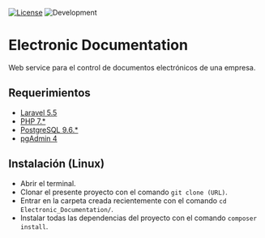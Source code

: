 [![License](https://img.shields.io/apm/l/vim-mode.svg)](https://opensource.org/licenses/MIT) ![Development](https://img.shields.io/badge/development-in%20progress-yellow.svg)
# Electronic Documentation
Web service para el control de documentos electrónicos de una empresa.

## Requerimientos
- [Laravel 5.5](https://laravel.com)
- [PHP 7.*](http://php.net)
- [PostgreSQL 9.6.*](https://www.postgresql.org)
- [pgAdmin 4](https://www.pgadmin.org)

## Instalación (Linux)
- Abrir el terminal.
- Clonar el presente proyecto con el comando `git clone (URL)`.
- Entrar en la carpeta creada recientemente con el comando `cd Electronic_Documentation/`.
- Instalar todas las dependencias del proyecto con el comando `composer install`.
